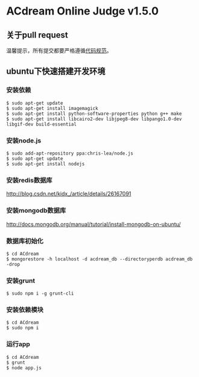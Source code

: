 # ACdream Online Judge v1.5.0

## 关于pull request

温馨提示，所有提交都要严格遵循[代码规范](https://github.com/dead-horse/node-style-guide)。

## ubuntu下快速搭建开发环境

### 安装依赖
```
$ sudo apt-get update
$ sudo apt-get install imagemagick
$ sudo apt-get install python-software-properties python g++ make
$ sudo apt-get install libcairo2-dev libjpeg8-dev libpango1.0-dev libgif-dev build-essential
```

### 安装node.js
```
$ sudo add-apt-repository ppa:chris-lea/node.js
$ sudo apt-get update
$ sudo apt-get install nodejs
```

### 安装redis数据库
http://blog.csdn.net/kidx_/article/details/26167091

### 安装mongodb数据库
http://docs.mongodb.org/manual/tutorial/install-mongodb-on-ubuntu/

### 数据库初始化
```
$ cd ACdream
$ mongorestore -h localhost -d acdream_db --directoryperdb acdream_db -drop
```

### 安装grunt
```
$ sudo npm i -g grunt-cli
```

### 安装依赖模块
```
$ cd ACdream
$ sudo npm i
```

### 运行app
```
$ cd ACdream
$ grunt
$ node app.js
```
